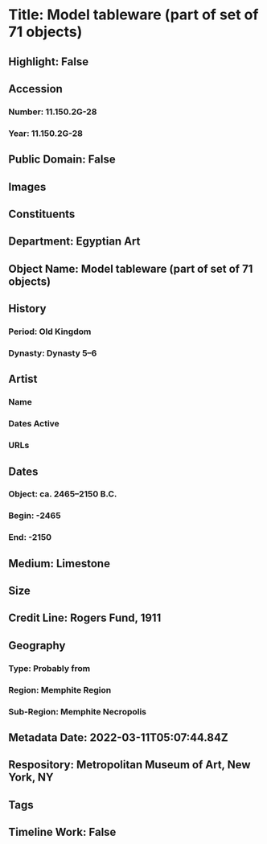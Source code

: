 # Title: Model tableware (part of set of 71 objects)
## Highlight: False
## Accession
### Number: 11.150.2G-28
### Year: 11.150.2G-28
## Public Domain: False
## Images
## Constituents
## Department: Egyptian Art
## Object Name: Model tableware (part of set of 71 objects)
## History
### Period: Old Kingdom
### Dynasty: Dynasty 5–6
## Artist
### Name
### Dates Active
### URLs
## Dates
### Object: ca. 2465–2150 B.C.
### Begin: -2465
### End: -2150
## Medium: Limestone
## Size
## Credit Line: Rogers Fund, 1911
## Geography
### Type: Probably from
### Region: Memphite Region
### Sub-Region: Memphite Necropolis
## Metadata Date: 2022-03-11T05:07:44.84Z
## Respository: Metropolitan Museum of Art, New York, NY
## Tags
## Timeline Work: False